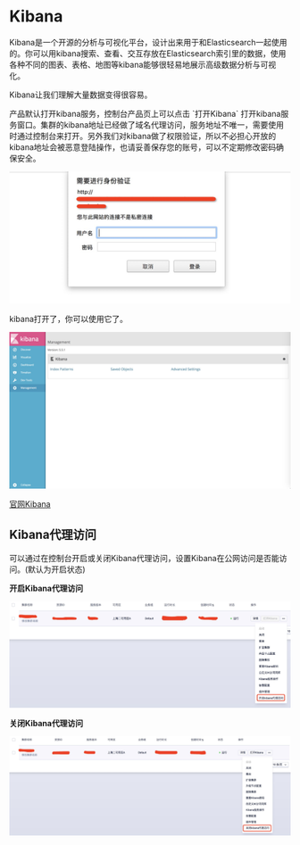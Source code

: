 # Kibana

Kibana是一个开源的分析与可视化平台，设计出来用于和Elasticsearch一起使用的。你可以用kibana搜索、查看、交互存放在Elasticsearch索引里的数据，使用各种不同的图表、表格、地图等kibana能够很轻易地展示高级数据分析与可视化。

Kibana让我们理解大量数据变得很容易。

产品默认打开kibana服务，控制台产品页上可以点击 \`打开Kibana\`
打开kibana服务窗口。集群的kibana地址已经做了域名代理访问，服务地址不唯一，需要使用时通过控制台来打开。另外我们对kibana做了权限验证，所以不必担心开放的kibana地址会被恶意登陆操作，也请妥善保存您的账号，可以不定期修改密码确保安全。

![image](/images/operate/detail_kibana_1.jpg)

kibana打开了，你可以使用它了。

![image](/images/operate/detail_kibana_2.jpg)

[官网Kibana](https://www.elastic.co/guide/en/kibana/5.5/index.html)

## Kibana代理访问

可以通过在控制台开启或关闭Kibana代理访问，设置Kibana在公网访问是否能访问。(默认为开启状态)

**开启Kibana代理访问**

![image](/images/operate/detail_kibana_3.jpg)


**关闭Kibana代理访问**

![image](/images/operate/detail_kibana_4.jpg)